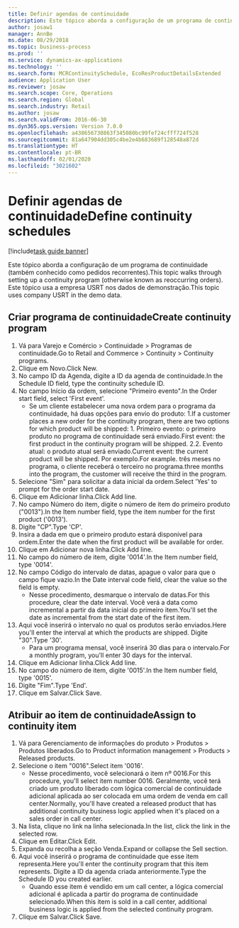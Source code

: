```yaml
---
title: Definir agendas de continuidade
description: Este tópico aborda a configuração de um programa de continuidade (também conhecido como pedidos recorrentes).
author: josaw1
manager: AnnBe
ms.date: 08/29/2018
ms.topic: business-process
ms.prod: ''
ms.service: dynamics-ax-applications
ms.technology: ''
ms.search.form: MCRContinuitySchedule, EcoResProductDetailsExtended
audience: Application User
ms.reviewer: josaw
ms.search.scope: Core, Operations
ms.search.region: Global
ms.search.industry: Retail
ms.author: josaw
ms.search.validFrom: 2016-06-30
ms.dyn365.ops.version: Version 7.0.0
ms.openlocfilehash: a438656730863f345080bc99fef24cfff724f528
ms.sourcegitcommit: 81a647904dd305c4be2e4b683689f128548a872d
ms.translationtype: HT
ms.contentlocale: pt-BR
ms.lasthandoff: 02/01/2020
ms.locfileid: "3021602"
---
```

# <a name="define-continuity-schedules"></a><span data-ttu-id="e4e21-103">Definir agendas de continuidade</span><span class="sxs-lookup"><span data-stu-id="e4e21-103">Define continuity schedules</span></span>

[!include[task guide banner](../includes/task-guide-banner.md)]

<span data-ttu-id="e4e21-104">Este tópico aborda a configuração de um programa de continuidade (também conhecido como pedidos recorrentes).</span><span class="sxs-lookup"><span data-stu-id="e4e21-104">This topic walks through setting up a continuity program (otherwise known as reoccurring orders).</span></span> <span data-ttu-id="e4e21-105">Este tópico usa a empresa USRT nos dados de demonstração.</span><span class="sxs-lookup"><span data-stu-id="e4e21-105">This topic uses company USRT in the demo data.</span></span>


## <a name="create-continuity-program"></a><span data-ttu-id="e4e21-106">Criar programa de continuidade</span><span class="sxs-lookup"><span data-stu-id="e4e21-106">Create continuity program</span></span>
1. <span data-ttu-id="e4e21-107">Vá para Varejo e Comércio > Continuidade > Programas de continuidade.</span><span class="sxs-lookup"><span data-stu-id="e4e21-107">Go to Retail and Commerce > Continuity > Continuity programs.</span></span>
2. <span data-ttu-id="e4e21-108">Clique em Novo.</span><span class="sxs-lookup"><span data-stu-id="e4e21-108">Click New.</span></span>
3. <span data-ttu-id="e4e21-109">No campo ID da Agenda, digite a ID da agenda de continuidade.</span><span class="sxs-lookup"><span data-stu-id="e4e21-109">In the Schedule ID field, type the continuity schedule ID.</span></span>
4. <span data-ttu-id="e4e21-110">No campo Início da ordem, selecione "Primeiro evento".</span><span class="sxs-lookup"><span data-stu-id="e4e21-110">In the Order start field, select 'First event'.</span></span>
    * <span data-ttu-id="e4e21-111">Se um cliente estabelecer uma nova ordem para o programa da continuidade, há duas opções para envio do produto: 1.</span><span class="sxs-lookup"><span data-stu-id="e4e21-111">If a customer places a new order for the continuity program, there are two options for which product will be shipped:  1.</span></span> <span data-ttu-id="e4e21-112">Primeiro evento: o primeiro produto no programa de continuidade será enviado.</span><span class="sxs-lookup"><span data-stu-id="e4e21-112">First event: the first product in the continuity program will be shipped.</span></span>  <span data-ttu-id="e4e21-113">2.</span><span class="sxs-lookup"><span data-stu-id="e4e21-113">2.</span></span> <span data-ttu-id="e4e21-114">Evento atual: o produto atual será enviado.</span><span class="sxs-lookup"><span data-stu-id="e4e21-114">Current event: the current product will be shipped.</span></span> <span data-ttu-id="e4e21-115">Por exemplo.</span><span class="sxs-lookup"><span data-stu-id="e4e21-115">For example.</span></span> <span data-ttu-id="e4e21-116">três meses no programa, o cliente receberá o terceiro no programa.</span><span class="sxs-lookup"><span data-stu-id="e4e21-116">three months into the program, the customer will receive the third in the program.</span></span>  
5. <span data-ttu-id="e4e21-117">Selecione "Sim" para solicitar a data inicial da ordem.</span><span class="sxs-lookup"><span data-stu-id="e4e21-117">Select 'Yes' to prompt for the order start date.</span></span>
6. <span data-ttu-id="e4e21-118">Clique em Adicionar linha.</span><span class="sxs-lookup"><span data-stu-id="e4e21-118">Click Add line.</span></span>
7. <span data-ttu-id="e4e21-119">No campo Número do item, digite o número de item do primeiro produto ("0013").</span><span class="sxs-lookup"><span data-stu-id="e4e21-119">In the Item number field, type the item number for the first product ('0013').</span></span>
8. <span data-ttu-id="e4e21-120">Digite "CP".</span><span class="sxs-lookup"><span data-stu-id="e4e21-120">Type 'CP'.</span></span>
9. <span data-ttu-id="e4e21-121">Insira a dada em que o primeiro produto estará disponível para ordem.</span><span class="sxs-lookup"><span data-stu-id="e4e21-121">Enter the date when the first product will be available for order.</span></span>
10. <span data-ttu-id="e4e21-122">Clique em Adicionar nova linha.</span><span class="sxs-lookup"><span data-stu-id="e4e21-122">Click Add line.</span></span>
11. <span data-ttu-id="e4e21-123">No campo do número de item, digite '0014'.</span><span class="sxs-lookup"><span data-stu-id="e4e21-123">In the Item number field, type '0014'.</span></span>
12. <span data-ttu-id="e4e21-124">No campo Código do intervalo de datas, apague o valor para que o campo fique vazio.</span><span class="sxs-lookup"><span data-stu-id="e4e21-124">In the Date interval code field, clear the value so the field is empty.</span></span>
    * <span data-ttu-id="e4e21-125">Nesse procedimento, desmarque o intervalo de datas.</span><span class="sxs-lookup"><span data-stu-id="e4e21-125">For this procedure, clear the date interval.</span></span> <span data-ttu-id="e4e21-126">Você verá a data como incremental a partir da data inicial do primeiro item.</span><span class="sxs-lookup"><span data-stu-id="e4e21-126">You'll set the date as incremental from the start date of the first item.</span></span>  
13. <span data-ttu-id="e4e21-127">Aqui você inserirá o intervalo no qual os produtos serão enviados.</span><span class="sxs-lookup"><span data-stu-id="e4e21-127">Here you'll enter the interval at which the products are shipped.</span></span> <span data-ttu-id="e4e21-128">Digite "30".</span><span class="sxs-lookup"><span data-stu-id="e4e21-128">Type '30'.</span></span>
    * <span data-ttu-id="e4e21-129">Para um programa mensal, você inserirá 30 dias para o intervalo.</span><span class="sxs-lookup"><span data-stu-id="e4e21-129">For a monthly program, you'll enter 30 days for the interval.</span></span>  
14. <span data-ttu-id="e4e21-130">Clique em Adicionar linha.</span><span class="sxs-lookup"><span data-stu-id="e4e21-130">Click Add line.</span></span>
15. <span data-ttu-id="e4e21-131">No campo do número de item, digite '0015'.</span><span class="sxs-lookup"><span data-stu-id="e4e21-131">In the Item number field, type '0015'.</span></span>
16. <span data-ttu-id="e4e21-132">Digite "Fim".</span><span class="sxs-lookup"><span data-stu-id="e4e21-132">Type 'End'.</span></span>
17. <span data-ttu-id="e4e21-133">Clique em Salvar.</span><span class="sxs-lookup"><span data-stu-id="e4e21-133">Click Save.</span></span>

## <a name="assign-to-continuity-item"></a><span data-ttu-id="e4e21-134">Atribuir ao item de continuidade</span><span class="sxs-lookup"><span data-stu-id="e4e21-134">Assign to continuity item</span></span>
1. <span data-ttu-id="e4e21-135">Vá para Gerenciamento de informações do produto > Produtos > Produtos liberados.</span><span class="sxs-lookup"><span data-stu-id="e4e21-135">Go to Product information management > Products > Released products.</span></span>
2. <span data-ttu-id="e4e21-136">Selecione o item "0016".</span><span class="sxs-lookup"><span data-stu-id="e4e21-136">Select item '0016'.</span></span>
    * <span data-ttu-id="e4e21-137">Nesse procedimento, você selecionará o item nº 0016.</span><span class="sxs-lookup"><span data-stu-id="e4e21-137">For this procedure, you'll select item number 0016.</span></span> <span data-ttu-id="e4e21-138">Geralmente, você terá criado um produto liberado com lógica comercial de continuidade adicional aplicada ao ser colocada em uma ordem de venda em call center.</span><span class="sxs-lookup"><span data-stu-id="e4e21-138">Normally, you'll have created a released product that has additional continuity business logic applied when it's placed on a sales order in call center.</span></span>  
3. <span data-ttu-id="e4e21-139">Na lista, clique no link na linha selecionada.</span><span class="sxs-lookup"><span data-stu-id="e4e21-139">In the list, click the link in the selected row.</span></span>
4. <span data-ttu-id="e4e21-140">Clique em Editar.</span><span class="sxs-lookup"><span data-stu-id="e4e21-140">Click Edit.</span></span>
5. <span data-ttu-id="e4e21-141">Expanda ou recolha a seção Venda.</span><span class="sxs-lookup"><span data-stu-id="e4e21-141">Expand or collapse the Sell section.</span></span>
6. <span data-ttu-id="e4e21-142">Aqui você inserirá o programa de continuidade que esse item representa.</span><span class="sxs-lookup"><span data-stu-id="e4e21-142">Here you'll enter the continuity program that this item represents.</span></span> <span data-ttu-id="e4e21-143">Digite a ID da agenda criada anteriormente.</span><span class="sxs-lookup"><span data-stu-id="e4e21-143">Type the Schedule ID you created earlier.</span></span>
    * <span data-ttu-id="e4e21-144">Quando esse item é vendido em um call center, a lógica comercial adicional é aplicada a partir do programa de continuidade selecionado.</span><span class="sxs-lookup"><span data-stu-id="e4e21-144">When this item is sold in a call center, additional business logic is applied from the selected continuity program.</span></span>  
7. <span data-ttu-id="e4e21-145">Clique em Salvar.</span><span class="sxs-lookup"><span data-stu-id="e4e21-145">Click Save.</span></span>

